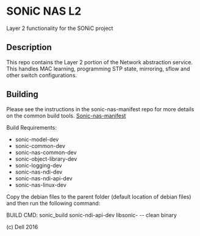 SONiC NAS L2
============

Layer 2 functionality for the SONiC project

Description
-----------

This repo contains the Layer 2 portion of the Network abstraction service. This handles MAC learning, programming STP state, mirroring, sflow and other switch configurations.  

Building
---------
Please see the instructions in the sonic-nas-manifest repo for more details on the common build tools.  [Sonic-nas-manifest](https://github.com/Azure/sonic-nas-manifest)

Build Requirements:
 - sonic-model-dev
 - sonic-common-dev
 - sonic-nas-common-dev
 - sonic-object-library-dev
 - sonic-logging-dev
 - sonic-nas-ndi-dev
 - sonic-nas-ndi-api-dev
 - sonic-nas-linux-dev

Copy the debian files to the parent folder (default location of debian files) and then run the following command:

BUILD CMD: sonic_build sonic-ndi-api-dev libsonic- -- clean binary

(c) Dell 2016

